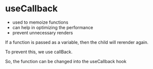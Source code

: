 # useCallback

- used to memoize functions 
- can help in optimizing the performance
- prevent unnecessary renders


If a function is passed as a variable, then the child will rerender again.

To prevent this, we use callBack.

So, the function can be changed into the useCallback hook 